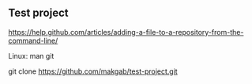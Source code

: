 
Test project
------------


https://help.github.com/articles/adding-a-file-to-a-repository-from-the-command-line/



Linux:
man git


git clone https://github.com/makgab/test-project.git

